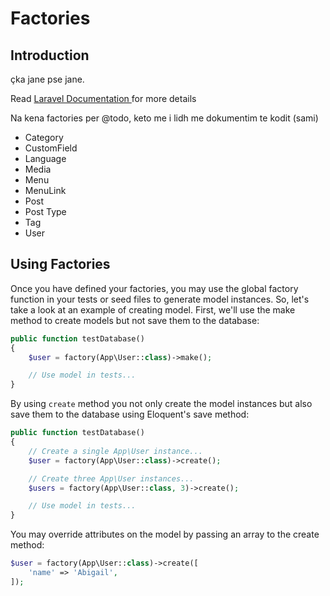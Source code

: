 # Factories

## Introduction
çka jane pse jane.

Read [Laravel Documentation ](https://laravel.com/docs/5.7/database-testing) for more details

Na kena factories per
@todo, keto me i lidh me dokumentim te kodit (sami)

- Category
- CustomField
- Language
- Media
- Menu
- MenuLink
- Post
- Post Type
- Tag
- User

## Using Factories
Once you have defined your factories, you may use the global factory function in your tests or seed files to generate model instances.
So, let's take a look at an example of creating model. First, we'll use the make method to create models but not save them to the database:

```php
public function testDatabase()
{
    $user = factory(App\User::class)->make();

    // Use model in tests...
}
````
By using `create` method you not only create the model instances but also save them to the database using Eloquent's save method:

```php
public function testDatabase()
{
    // Create a single App\User instance...
    $user = factory(App\User::class)->create();

    // Create three App\User instances...
    $users = factory(App\User::class, 3)->create();

    // Use model in tests...
}
````
You may override attributes on the model by passing an array to the create method:

```php
$user = factory(App\User::class)->create([
    'name' => 'Abigail',
]);
````



